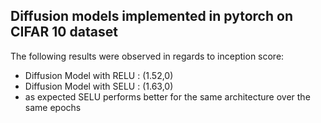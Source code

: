 ## Diffusion models implemented in pytorch on CIFAR 10 dataset
The following results were observed in regards to inception score:
- Diffusion Model with RELU : (1.52,0)
- Diffusion Model with SELU : (1.63,0)
- as expected SELU performs better for the same architecture over the same epochs